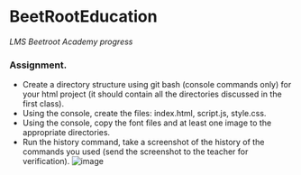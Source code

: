 # BeetRootEducation

_LMS Beetroot Academy progress_

### Assignment.

-   Create a directory structure using git bash (console commands only) for your html project (it should contain all the directories discussed in the first class).
-   Using the console, create the files: index.html, script.js, style.css.
-   Using the console, copy the font files and at least one image to the appropriate directories.
-   Run the history command, take a screenshot of the history of the commands you used (send the screenshot to the teacher for verification).
    ![image](https://user-images.githubusercontent.com/112722061/222781832-f4238bd3-2c07-48f5-9ed7-3487a299bc72.png)
